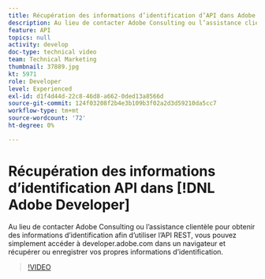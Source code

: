 ```yaml
---
title: Récupération des informations d’identification d’API dans Adobe Developer
description: Au lieu de contacter Adobe Consulting ou l’assistance clientèle pour obtenir des informations d’identification afin d’utiliser l’API REST, vous pouvez simplement accéder à developer.adobe.com dans un navigateur et récupérer ou enregistrer vos propres informations d’identification.
feature: API
topics: null
activity: develop
doc-type: technical video
team: Technical Marketing
thumbnail: 37889.jpg
kt: 5971
role: Developer
level: Experienced
exl-id: d1f4d44d-22c8-46d8-a662-0ded13a8566d
source-git-commit: 124f03208f2b4e3b109b3f02a2d3d59210da5cc7
workflow-type: tm+mt
source-wordcount: '72'
ht-degree: 0%

---
```


# Récupération des informations d’identification API dans [!DNL Adobe Developer]

Au lieu de contacter Adobe Consulting ou l’assistance clientèle pour obtenir des informations d’identification afin d’utiliser l’API REST, vous pouvez simplement accéder à developer.adobe.com dans un navigateur et récupérer ou enregistrer vos propres informations d’identification.

>[!VIDEO](https://video.tv.adobe.com/v/326842/?quality=12&learn=on&captions=fre_fr)
